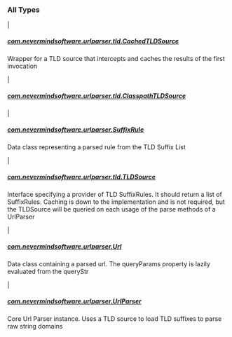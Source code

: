 

### All Types

|

##### [com.nevermindsoftware.urlparser.tld.CachedTLDSource](../com.nevermindsoftware.urlparser.tld/-cached-t-l-d-source/index.md)

Wrapper for a TLD source that intercepts and caches the results of the first invocation


|

##### [com.nevermindsoftware.urlparser.tld.ClasspathTLDSource](../com.nevermindsoftware.urlparser.tld/-classpath-t-l-d-source/index.md)


|

##### [com.nevermindsoftware.urlparser.SuffixRule](../com.nevermindsoftware.urlparser/-suffix-rule/index.md)

Data class representing a parsed rule from the TLD Suffix List


|

##### [com.nevermindsoftware.urlparser.tld.TLDSource](../com.nevermindsoftware.urlparser.tld/-t-l-d-source/index.md)

Interface specifying a provider of TLD SuffixRules. It should return a list of SuffixRules. Caching is down to the
implementation and is not required, but the TLDSource will be queried on each usage of the parse methods of a UrlParser


|

##### [com.nevermindsoftware.urlparser.Url](../com.nevermindsoftware.urlparser/-url/index.md)

Data class containing a parsed url. The queryParams property is lazily evaluated from the queryStr


|

##### [com.nevermindsoftware.urlparser.UrlParser](../com.nevermindsoftware.urlparser/-url-parser/index.md)

Core Url Parser instance. Uses a TLD source to load TLD suffixes to parse raw string domains


